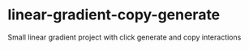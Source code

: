 # linear-gradient-copy-generate
Small linear gradient project with click generate and copy interactions
